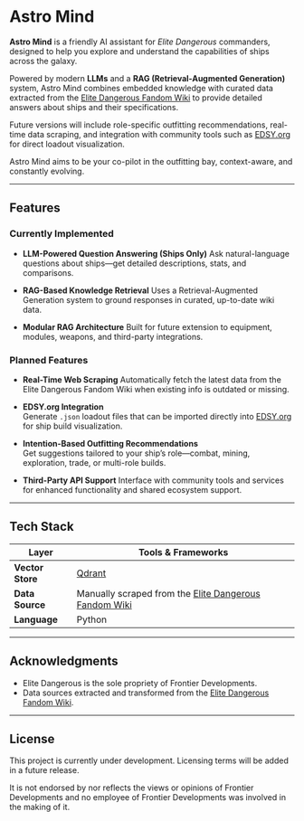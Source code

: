 # Astro Mind

**Astro Mind** is a friendly AI assistant for *Elite Dangerous* commanders, designed to help you explore and understand the capabilities of ships across the galaxy.

Powered by modern **LLMs** and a **RAG (Retrieval-Augmented Generation)** system, Astro Mind combines embedded knowledge with curated data extracted from the [Elite Dangerous Fandom Wiki](https://elite-dangerous.fandom.com/wiki/Elite_Dangerous_Wiki) to provide detailed answers about ships and their specifications.

Future versions will include role-specific outfitting recommendations, real-time data scraping, and integration with community tools such as [EDSY.org](https://edsy.org/) for direct loadout visualization.

Astro Mind aims to be your co-pilot in the outfitting bay, context-aware, and constantly evolving.

---

## Features

### Currently Implemented

- **LLM-Powered Question Answering (Ships Only)**
  Ask natural-language questions about ships—get detailed descriptions, stats, and comparisons.

- **RAG-Based Knowledge Retrieval**
  Uses a Retrieval-Augmented Generation system to ground responses in curated, up-to-date wiki data.

- **Modular RAG Architecture**
  Built for future extension to equipment, modules, weapons, and third-party integrations.

### Planned Features

- **Real-Time Web Scraping**
  Automatically fetch the latest data from the Elite Dangerous Fandom Wiki when existing info is outdated or missing.

- **EDSY.org Integration**  
  Generate `.json` loadout files that can be imported directly into [EDSY.org](https://edsy.org/) for ship build visualization.

- **Intention-Based Outfitting Recommendations**  
  Get suggestions tailored to your ship’s role—combat, mining, exploration, trade, or multi-role builds.

- **Third-Party API Support**
  Interface with community tools and services for enhanced functionality and shared ecosystem support.

---

## Tech Stack

| Layer              | Tools & Frameworks                                      |
|-------------------|----------------------------------------------------------|
| **Vector Store**   | [Qdrant](https://qdrant.tech/)|
| **Data Source**    | Manually scraped from the [Elite Dangerous Fandom Wiki](https://elite-dangerous.fandom.com/wiki/) |
| **Language**       | Python                                                   |

---

## Acknowledgments

- Elite Dangerous is the sole propriety of Frontier Developments.  
- Data sources extracted and transformed from the [Elite Dangerous Fandom Wiki](https://elite-dangerous.fandom.com/wiki/Elite_Dangerous_Wiki).  

---

## License

This project is currently under development. Licensing terms will be added in a future release.

It is not endorsed by nor reflects the views or opinions of Frontier Developments and no employee of Frontier Developments was involved in the making of it.

